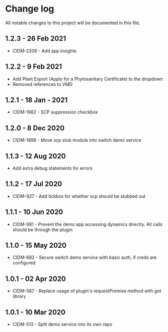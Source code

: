 # Change log
All notable changes to this project will be documented in this file.

## 1.2.3 - 26 Feb 2021
- CIDM-2206 - Add app insights

## 1.2.2 - 9 Feb 2021
- Add Plant Export (Apply for a Phytosanitary Certificate) to the dropdown
- Removed references to VMD

## 1.2.1 - 18 Jan - 2021
- CIDM-1982 - SCP suppression checkbox

## 1.2.0 - 8 Dec 2020
- CIDM-1896 - Move scp stub module into switch demo service

## 1.1.3 - 12 Aug 2020
- Add extra debug statements for errors

## 1.1.2 - 17 Jul 2020
- CIDM-927 - Add tickbox for whether scp should be stubbed out 

## 1.1.1 - 10 Jun 2020
- CIDM-981 - Prevent the demo app accessing dynamics directly.  All calls should be through the plugin

## 1.1.0 - 15 May 2020
- CIDM-682 - Secure switch demo service with basic auth, if creds are configured

## 1.0.1 - 02 Apr 2020
- CIDM-587 - Replace usage of plugin's requestPromise method with got library

## 1.0.1 - 10 Mar 2020
- CIDM-513 - Split demo service into its own repo
